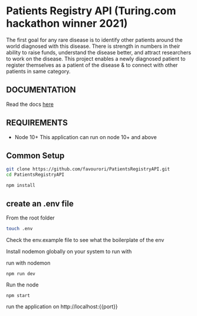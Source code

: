 # Patients Registry API (Turing.com hackathon winner 2021)
The first goal for any rare disease is to identify other patients around the world
diagnosed with this disease. There is strength in numbers in their ability to
raise funds, understand the disease better, and attract researchers to work
on the disease. This project enables a newly diagnosed patient to register themselves as a patient of the
disease & to connect with other patients in same category.


## DOCUMENTATION
Read the docs [here](https://documenter.getpostman.com/view/7357882/TzJx9GoU#32538d66-4e99-426a-ab95-7b75bd29d0eb)


## REQUIREMENTS

- Node 10+
 This application can run on node 10+ and above 
 
 ## Common Setup 
 ```bash
 git clone https://github.com/favourori/PatientsRegistryAPI.git
 cd PatientsRegistryAPI
 ```
 
 ```
 npm install
 ```
 
 ## create an .env file
   From the root folder
   ```bash
   touch .env
   ```
   Check the env.example file to see what the boilerplate of the env
   
  Install nodemon globally on your system to run with
 
  run with nodemon 
  ```
  npm run dev
  ```
  Run the node
  ```
  npm start
  ```
 

run the application on  http://localhost:{{port}} 
